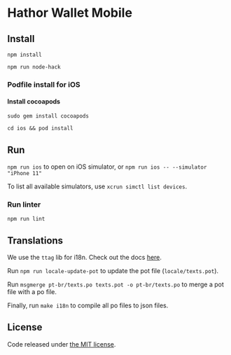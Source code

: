 # Hathor Wallet Mobile

## Install

`npm install`

`npm run node-hack`

### Podfile install for iOS

#### Install cocoapods

`sudo gem install cocoapods`

`cd ios && pod install`

## Run

`npm run ios` to open on iOS simulator, or `npm run ios -- --simulator "iPhone 11"`

To list all available simulators, use `xcrun simctl list devices`.

### Run linter

`npm run lint`

## Translations

We use the `ttag` lib for i18n. Check out the docs [here](https://ttag.js.org/docs/quickstart.html).

Run `npm run locale-update-pot` to update the pot file (`locale/texts.pot`).

Run `msgmerge pt-br/texts.po texts.pot -o pt-br/texts.po` to merge a pot file with a po file.

Finally, run `make i18n` to compile all po files to json files.

## License

Code released under [the MIT license](https://github.com/HathorNetwork/hathor-wallet-mobile/blob/master/LICENSE).
